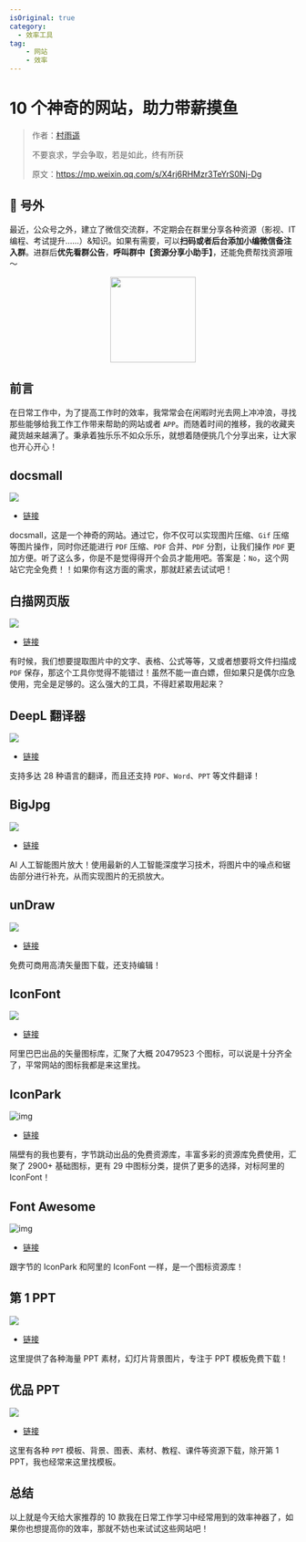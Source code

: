 ```yaml
---
isOriginal: true
category:
  - 效率工具
tag:
    - 网站
    - 效率
---
```

# 10 个神奇的网站，助力带薪摸鱼


> 作者：[村雨遥](https://github.com/cunyu1943)
> 
> 不要哀求，学会争取，若是如此，终有所获
> 
> 原文：https://mp.weixin.qq.com/s/X4rj6RHMzr3TeYrS0Nj-Dg


## 🎈 号外

最近，公众号之外，建立了微信交流群，不定期会在群里分享各种资源（影视、IT 编程、考试提升……）&知识。如果有需要，可以**扫码或者后台添加小编微信备注入群**。进群后**优先看群公告**，**呼叫群中【资源分享小助手】**，还能免费帮找资源哦～

<center>
<img src="/contact/wxgroup.jpg" width="150"> 
</center>

## 前言

在日常工作中，为了提高工作时的效率，我常常会在闲暇时光去网上冲冲浪，寻找那些能够给我工作工作带来帮助的网站或者 `APP`。而随着时间的推移，我的收藏夹藏货越来越满了。秉承着独乐乐不如众乐乐，就想着随便挑几个分享出来，让大家也开心开心！

## docsmall

![](assets/9d33d4ffd08b6d673f53eae95548cacc.jpeg)

-   [链接](https://docsmall.com/)

docsmall，这是一个神奇的网站。通过它，你不仅可以实现图片压缩、`Gif` 压缩等图片操作，同时你还能进行 `PDF` 压缩、`PDF` 合并、`PDF` 分割，让我们操作 `PDF` 更加方便。听了这么多，你是不是觉得得开个会员才能用吧。答案是：`No`，这个网站它完全免费！！如果你有这方面的需求，那就赶紧去试试吧！

## 白描网页版

![](assets/b06786bc14b8cc4929a4389f9e4d419c.jpeg)

-   [链接](https://web.baimiaoapp.com/)

有时候，我们想要提取图片中的文字、表格、公式等等，又或者想要将文件扫描成 `PDF` 保存，那这个工具你觉得不能错过！虽然不能一直白嫖，但如果只是偶尔应急使用，完全是足够的。这么强大的工具，不得赶紧取用起来？

## DeepL 翻译器

![](assets/a5d4ac05b3bb6a0d9fa42e2907a49e2a.jpeg)



-   [链接](https://www.deepl.com/translator)

支持多达 28 种语言的翻译，而且还支持 `PDF`、`Word`、`PPT` 等文件翻译！

## BigJpg

![](assets/056bfd7142319889abbef059c1a456de.jpeg)



-   [链接](https://bigjpg.com/)

AI 人工智能图片放大！使用最新的人工智能深度学习技术，将图片中的噪点和锯齿部分进行补充，从而实现图片的无损放大。

## unDraw

![](assets/ca2d77c94ba85104131af8db27543076.jpeg)



-   [链接](https://undraw.co/illustrations)

免费可商用高清矢量图下载，还支持编辑！

## IconFont

![](assets/b89fc7397f8bd6b756a7587cdcb822d0.jpeg)

-   [链接](http://www.iconfont.cn/)

阿里巴巴出品的矢量图标库，汇聚了大概 20479523 个图标，可以说是十分齐全了，平常网站的图标我都是来这里找。

## IconPark

![img](assets/866528a021da01def1ebb0f22000bc9a.jpeg)



-   [链接](https://iconpark.oceanengine.com/home)

隔壁有的我也要有，字节跳动出品的免费资源库，丰富多彩的资源库免费使用，汇聚了 2900+ 基础图标，更有 29 中图标分类，提供了更多的选择，对标阿里的 IconFont！

## Font Awesome

![img](assets/6ba2ca2cb8aa2e60c74e61237e4a0aea.jpeg)



-   [链接](https://fontawesome.com/)

跟字节的 IconPark 和阿里的 IconFont 一样，是一个图标资源库！

## 第 1 PPT
![](assets/81c34f60febe42aca79b8baebdc9a7c7.png)


-   [链接](https://www.1ppt.com/)

这里提供了各种海量 PPT 素材，幻灯片背景图片，专注于 PPT 模板免费下载！

## 优品 PPT

![](assets/44f8e2802e1a639b6129b468e2247372.png)

-   [链接](https://www.ypppt.com/moban/)

这里有各种 `PPT` 模板、背景、图表、素材、教程、课件等资源下载，除开第 1 PPT，我也经常来这里找模板。

## 总结

以上就是今天给大家推荐的 10 款我在日常工作学习中经常用到的效率神器了，如果你也想提高你的效率，那就不妨也来试试这些网站吧！